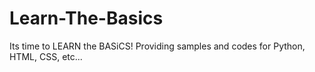 # Learn-The-Basics
Its time to LEARN the BASiCS! Providing samples and codes for Python, HTML, CSS, etc... 
